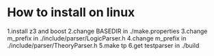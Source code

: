# How to install on linux
1.install z3 and boost
2.change BASEDIR in ./make.properties
3.change m_prefix in ./include/parser/LogicParser.h 
4.change m_prefix in ./include/parser/TheoryParser.h
5.make tp
6.get testparser in ./build
